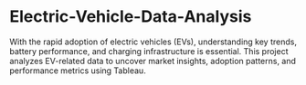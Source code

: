 # Electric-Vehicle-Data-Analysis
With the rapid adoption of electric vehicles (EVs), understanding key trends, battery performance, and charging infrastructure is essential. This project analyzes EV-related data to uncover market insights, adoption patterns, and performance metrics using Tableau.
